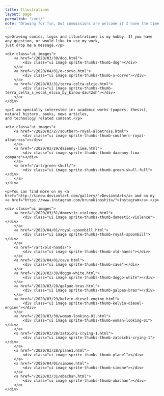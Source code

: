 ```yaml
---
title: Illustrations
layout: page
permalink: "/art/"
note: "Drawing for fun, but commissions are welcome if I have the time."
---
```


<div id="art">
    <div class="ui images">
        <a href="/2020/03/27/alonzo-and-lambda.html">
            <div class="ui image sprite-thumbs-thumb-alonzo_and_lambda_by_kinow-d5tqvau"></div>
        </a>
        <a href="/2020/03/29/jean-luc-picard.html">
            <div class="ui image sprite-thumbs-thumb-jean-luc-picard-original-size"></div>
        </a>
        <a href="/2020/04/03/stink-bug.html">
            <div class="ui image sprite-thumbs-thumb-stink-bug-smaller"></div>
        </a>
    </div>
    
    <p>Drawing comics, logos and illustrations is my hobby. If you have any question, or would like to use my work,
    just drop me a message.</p>
    
    <div class="ui images">
        <a href="/2020/03/30/dog.html">
            <div class="ui image sprite-thumbs-thumb-dog"></div>
        </a>
        <a href="/2020/04/01/o-corvo.html">
            <div class="ui image sprite-thumbs-thumb-o-corvo"></div>
        </a>
        <a href="/2020/03/31/terra-celta-elcio.html">
            <div class="ui image sprite-thumbs-thumb-terra_celta_s_vocal_elcio_by_kinow-dau42sh"></div>
        </a>
    </div>
    
    <p>I am specially interested in: academic works (papers, thesis), natural history, books, news articles,
    and technology related content.</p>
    
    <div class="ui images">
        <a href="/2020/03/27/southern-royal-albatross.html">
            <div class="ui image sprite-thumbs-thumb-southern-royal-albatross"></div>
        </a>
        <a href="/2020/03/29/daienny-lima.html">
            <div class="ui image sprite-thumbs-thumb-daienny-lima-compare"></div>
        </a>
        <a href="/art/green-skull/">
            <div class="ui image sprite-thumbs-thumb-green-skull-full"></div>
        </a>
    </div>
    
    <p>You can find more on my <a href="http://kinow.deviantart.com/gallery/">DeviantArt</a> and on my
    <a href="https://www.instagram.com/brunokinoshita/">Instagram</a>.</p>
    
    <div class="ui images">
        <a href="/2020/03/31/domestic-violence.html">
            <div class="ui image sprite-thumbs-thumb-domestic-violence"></div>
        </a>
        <a href="/2020/04/01/royal-spoonbill.html">
            <div class="ui image sprite-thumbs-thumb-royal-spoonbill"></div>
        </a>
        <a href="/art/old-hands/">
            <div class="ui image sprite-thumbs-thumb-old-hands"></div>
        </a>
        <a href="/2020/04/01/cave.html">
            <div class="ui image sprite-thumbs-thumb-cave"></div>
        </a>
        <a href="/2020/03/30/doggo-white.html">
            <div class="ui image sprite-thumbs-thumb-doggo-white"></div>
        </a>
        <a href="/2020/03/28/galpao-bras.html">
            <div class="ui image sprite-thumbs-thumb-galpao-bras"></div>
        </a>
        <a href="/2020/03/29/kelvin-diesel-engine.html">
            <div class="ui image sprite-thumbs-thumb-kelvin-diesel-engine"></div>
        </a>
        <a href="/2020/03/30/woman-looking-01.html">
            <div class="ui image sprite-thumbs-thumb-woman-looking-01"></div>
        </a>
        <a href="/2020/03/28/zatoichi-crying-1.html">
            <div class="ui image sprite-thumbs-thumb-zatoichi-crying-1"></div>
        </a>
        <a href="/2020/03/28/plane1.html">
            <div class="ui image sprite-thumbs-thumb-plane1"></div>
        </a>
        <a href="/2020/04/01/simone.html">
            <div class="ui image sprite-thumbs-thumb-simone"></div>
        </a>
        <a href="/2020/03/31/obachan.html">
            <div class="ui image sprite-thumbs-thumb-obachan"></div>
        </a>
    </div>
</div>
